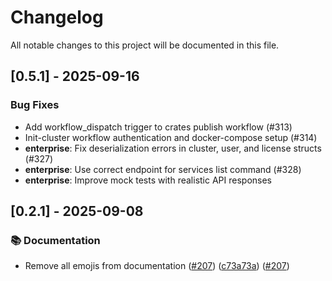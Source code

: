 # Changelog

All notable changes to this project will be documented in this file.

## [0.5.1] - 2025-09-16

### Bug Fixes

- Add workflow_dispatch trigger to crates publish workflow (#313)
- Init-cluster workflow authentication and docker-compose setup (#314)
- **enterprise**: Fix deserialization errors in cluster, user, and license structs (#327)
- **enterprise**: Use correct endpoint for services list command (#328)
- **enterprise**: Improve mock tests with realistic API responses

## [0.2.1] - 2025-09-08

### 📚 Documentation

- Remove all emojis from documentation ([#207](https://github.com/joshrotenberg/redisctl/issues/207)) ([c73a73a](https://github.com/joshrotenberg/redisctl/commit/c73a73a65eb98160edae57c2f84a9a7d4742fec6)) ([#207](https://github.com/joshrotenberg/redisctl/pull/207))

<!-- generated by git-cliff -->
